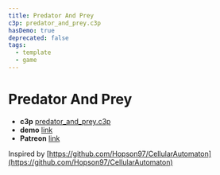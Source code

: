 ```yaml
---
title: Predator And Prey
c3p: predator_and_prey.c3p
hasDemo: true
deprecated: false
tags:
  - template
  - game 
---
```


# Predator And Prey

* **c3p** [predator_and_prey.c3p](source/c3p/predator_and_prey.c3p)
* **demo** [link](demo)
* **Patreon** [link](https://patreon.com/el3um4s)

Inspired by [https://github.com/Hopson97/CellularAutomaton](https://github.com/Hopson97/CellularAutomaton)